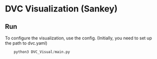 # DVC Visualization (Sankey)

## Run

To configure the visualization, use the config. (Initially, you need to set up the path to dvc.yaml)

```python
    python3 DVC_Visual/main.py
```
